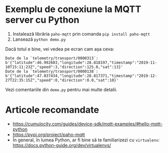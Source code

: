 # Exemplu de conexiune la MQTT server cu Python

1. Instalează librăria `paho-mqtt` prin comanda `pip install paho-mqtt`
2. Lansează `python demo.py`

Dacă totul e bine, vei vedea pe ecran cam așa ceva:

```
Date de la `telemetry/transport/0000313`: b'{"latitude":46.992603,"longitude":28.818197,"timestamp":"2019-11-10T15:11:23Z","speed":3,"direction":125.0,"sat":13}'
Date de la `telemetry/transport/0000138`: b'{"latitude":47.037434,"longitude":28.817371,"timestamp":"2019-12-27T22:35:15Z","speed":0,"direction":0.0,"sat":10}'
```

Vezi comentariile din `demo.py` pentru mai multe detalii.

# Articole recomandate
- https://cumulocity.com/guides/device-sdk/mqtt-examples/#hello-mqtt-python
- https://pypi.org/project/paho-mqtt
- În general, în lumea Python, ar fi bine să te familiarizezi cu `virtualenv`: https://docs.python-guide.org/dev/virtualenvs/